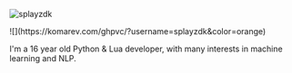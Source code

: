 <p align="left"> <img src="https://imalek.me/static/assets/githubbanner.png" alt="splayzdk" /> </p>
![](https://komarev.com/ghpvc/?username=splayzdk&color=orange)

I'm a 16 year old Python & Lua developer, with many interests in machine learning and NLP.
